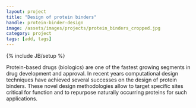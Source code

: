 ```yaml
---
layout: project
title: "Design of protein binders"
handle: protein-binder-design
image: /assets/images/projects/protein_binders_cropped.jpg
category: project
tags: [add, tags]
---
```

{% include JB/setup %}

Protein-based drugs (biologics) are one of the fastest growing segments in drug development and approval. In recent years computational design techniques have achieved several successes on the design of protein binders. These novel design methodologies allow to target specific sites critical for function and to repurpose naturally occurring proteins for such applications. 